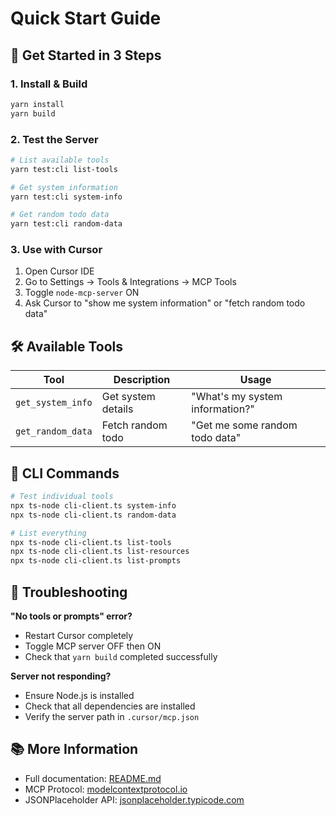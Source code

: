 # Quick Start Guide

## 🚀 Get Started in 3 Steps

### 1. Install & Build
```bash
yarn install
yarn build
```

### 2. Test the Server
```bash
# List available tools
yarn test:cli list-tools

# Get system information
yarn test:cli system-info

# Get random todo data
yarn test:cli random-data
```

### 3. Use with Cursor
1. Open Cursor IDE
2. Go to Settings → Tools & Integrations → MCP Tools
3. Toggle `node-mcp-server` ON
4. Ask Cursor to "show me system information" or "fetch random todo data"

## 🛠️ Available Tools

| Tool | Description | Usage |
|------|-------------|-------|
| `get_system_info` | Get system details | "What's my system information?" |
| `get_random_data` | Fetch random todo | "Get me some random todo data" |

## 🔧 CLI Commands

```bash
# Test individual tools
npx ts-node cli-client.ts system-info
npx ts-node cli-client.ts random-data

# List everything
npx ts-node cli-client.ts list-tools
npx ts-node cli-client.ts list-resources
npx ts-node cli-client.ts list-prompts
```

## 🚨 Troubleshooting

**"No tools or prompts" error?**
- Restart Cursor completely
- Toggle MCP server OFF then ON
- Check that `yarn build` completed successfully

**Server not responding?**
- Ensure Node.js is installed
- Check that all dependencies are installed
- Verify the server path in `.cursor/mcp.json`

## 📚 More Information

- Full documentation: [README.md](./README.md)
- MCP Protocol: [modelcontextprotocol.io](https://modelcontextprotocol.io/)
- JSONPlaceholder API: [jsonplaceholder.typicode.com](https://jsonplaceholder.typicode.com/)
